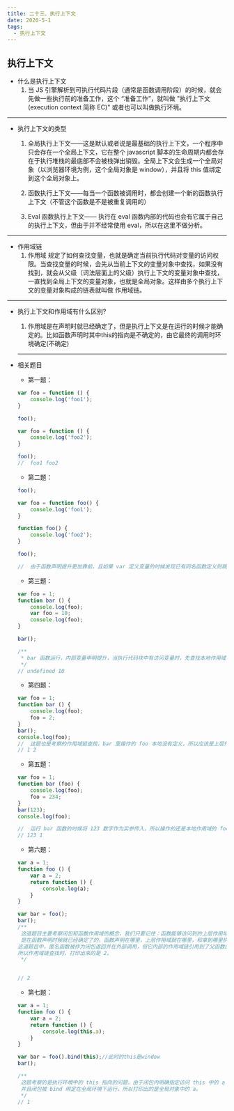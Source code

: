 ```yaml
---
title: 二十三、执行上下文
date: 2020-5-1
tags:
  - 执行上下文
---
```


 ## 执行上下文

 <!-- more -->

- 什么是执行上下文
	1. 当 JS 引擎解析到可执行代码片段（通常是函数调用阶段）的时候，就会先做一些执行前的准备工作，这个 “准备工作”，就叫做 "执行上下文(execution context 简称 EC)" 或者也可以叫做执行环境。

***
- 执行上下文的类型
	1. 全局执行上下文——这是默认或者说是最基础的执行上下文，一个程序中只会存在一个全局上下文，它在整个 javascript 脚本的生命周期内都会存在于执行堆栈的最底部不会被栈弹出销毁。全局上下文会生成一个全局对象（以浏览器环境为例，这个全局对象是 window），并且将 this 值绑定到这个全局对象上。

	2. 函数执行上下文——每当一个函数被调用时，都会创建一个新的函数执行上下文（不管这个函数是不是被重复调用的）

	3. Eval 函数执行上下文—— 执行在 eval 函数内部的代码也会有它属于自己的执行上下文，但由于并不经常使用 eval，所以在这里不做分析。

***

- 作用域链
  1. 作用域 规定了如何查找变量，也就是确定当前执行代码对变量的访问权限。当查找变量的时候，会先从当前上下文的变量对象中查找，如果没有找到，就会从父级（词法层面上的父级）执行上下文的变量对象中查找，一直找到全局上下文的变量对象，也就是全局对象。这样由多个执行上下文的变量对象构成的链表就叫做 作用域链。

 *** 

- 执行上下文和作用域有什么区别?
	1. 作用域是在声明时就已经确定了，但是执行上下文是在运行的时候才能确定的。比如函数声明时其中this的指向是不确定的，由它最终的调用时环境确定(不确定)
  *** 
- 相关题目
	- 第一题：
	```javascript
	var foo = function () {
		console.log('foo1');
	}

	foo();

	var foo = function () {
		console.log('foo2');
	}

	foo();
	//  foo1 foo2

	```
	- 第二题：
	```javascript
	foo();

	var foo = function foo() {
		console.log('foo1');
	}

	function foo() {
		console.log('foo2');
	}

	foo();

	//  由于函数声明提升更加靠前，且如果 var 定义变量的时候发现已有同名函数定义则跳过变量定义，

	```
	- 第三题：
	```javascript
	var foo = 1;
	function bar () {
		console.log(foo);
		var foo = 10;
		console.log(foo);
	}

	bar();

	/**
	 * bar 函数运行，内部变量申明提升，当执行代码块中有访问变量时，先查找本地作用域，找到了 foo 为 undefined ，打印出来。然后 foo 被赋值为 10 ，打印出 10。
	 */ 
	// undefined 10
	```

	- 第四题：
	```javascript
	var foo = 1;
	function bar () {
		console.log(foo);
		foo = 2;
	}
	bar();
	console.log(foo);
	// 	这题也是考察的作用域链查找，bar 里操作的 foo 本地没有定义，所以应该是上层作用域的变量。
	// 1 2
	```

	- 第五题：
	```javascript
	var foo = 1;
	function bar (foo) {
		console.log(foo);
		foo = 234;
	}
	bar(123);
	console.log(foo);

	// 	运行 bar 函数的时候将 123 数字作为实参传入，所以操作的还是本地作用域的 foo
	// 123 1
	```

	- 第六题：
	```javascript
	var a = 1;
	function foo () {
		var a = 2;
		return function () {
			console.log(a);
		}
	}

	var bar = foo();
	bar();
	/**
	 这道题目主要考察闭包和函数作用域的概念，我们只要记住：函数能够访问到的上层作用域，
	 是在函数声明时候就已经确定了的，函数声明在哪里，上层作用域就在哪里，和拿到哪里执行没有关系。
	这道题目中，匿名函数被作为闭包返回并在外部调用，但它内部的作用域链引用到了父函数的变量对象中的 a ，
	所以作用域链查找时，打印出来的是 2。
	 */ 	


	// 2
	```

	- 第七题：
	```javascript
	var a = 1;
	function foo () {
		var a = 2;
		return function () {
			console.log(this.a);
		}
	}

	var bar = foo().bind(this);//此时的this是window
	bar();

	/**
	 这题考察的是执行环境中的 this 指向的问题，由于闭包内明确指定访问 this 中的 a 属性，
	 并且闭包被 bind 绑定在全局环境下运行，所以打印出的是全局对象中的 a。
	 */ 	
	// 1
	```

